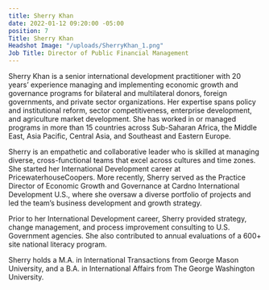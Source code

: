 ```yaml
---
title: Sherry Khan
date: 2022-01-12 09:20:00 -05:00
position: 7
Title: Sherry Khan
Headshot Image: "/uploads/SherryKhan_1.png"
Job Title: Director of Public Financial Management
---
```


Sherry Khan is a senior international development practitioner with 20 years’ experience managing and implementing economic growth and governance programs for bilateral and multilateral donors, foreign governments, and private sector organizations. Her expertise spans policy and institutional reform, sector competitiveness, enterprise development, and agriculture market development. She has worked in or managed programs in more than 15 countries across Sub-Saharan Africa, the Middle East, Asia Pacific, Central Asia, and Southeast and Eastern Europe.

Sherry is an empathetic and collaborative leader who is skilled at managing diverse, cross-functional teams that excel across cultures and time zones. She started her International Development career at PricewaterhouseCoopers. More recently, Sherry served as the Practice Director of Economic Growth and Governance at Cardno International Development U.S., where she oversaw a diverse portfolio of projects and led the team’s business development and growth strategy.  

Prior to her International Development career, Sherry provided strategy, change management, and process improvement consulting to U.S. Government agencies. She also contributed to annual evaluations of a 600+ site national literacy program.

Sherry holds a M.A. in International Transactions from George Mason University, and a B.A. in International Affairs from The George Washington University.
